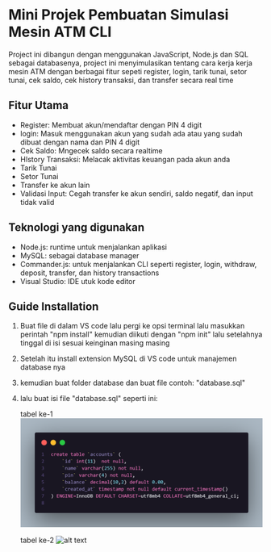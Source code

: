 # Mini Projek Pembuatan Simulasi Mesin ATM CLI

Project ini dibangun dengan menggunakan JavaScript, Node.js dan SQL sebagai databasenya, project ini menyimulasikan tentang cara kerja kerja mesin ATM dengan berbagai fitur sepeti register, login, tarik tunai, setor tunai, cek saldo, cek history transaksi, dan transfer secara real time

## Fitur Utama
- Register: Membuat akun/mendaftar dengan PIN 4 digit
- login: Masuk menggunakan akun yang sudah ada atau yang sudah dibuat dengan nama dan PIN 4 digit
- Cek Saldo: Mngecek saldo secara realtime
- HIstory Transaksi: Melacak aktivitas keuangan pada akun anda
- Tarik Tunai
- Setor Tunai
- Transfer ke akun lain
- Validasi Input: Cegah transfer ke akun sendiri, saldo negatif, dan input tidak valid

## Teknologi yang digunakan
- Node.js: runtime untuk menjalankan aplikasi
- MySQL: sebagai database manager
- Commander.js: untuk menjalankan CLI seperti register, login, withdraw, deposit, transfer, dan history transactions
- Visual Studio: IDE utuk kode editor

## Guide Installation
1. Buat file di dalam VS code lalu pergi ke opsi terminal lalu masukkan perintah "npm install" kemudian diikuti dengan "npm init" lalu setelahnya tinggal di isi sesuai keinginan masing masing
2. Setelah itu install extension MySQL di VS code untuk manajemen database nya
3. kemudian buat folder database dan buat file contoh: "database.sql"
4. lalu buat isi file "database.sql" seperti ini:

   tabel ke-1
   ![alt text](https://github.com/Crystalline-X/Simulasi-mesin-atm-dengan-JavaScript-SQL/blob/main/assets/tbl1.png?raw=true)

   tabel ke-2
   ![alt text](?raw=true)

